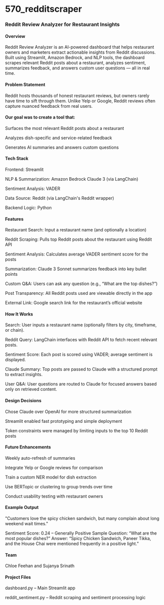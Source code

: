 # 570_redditscraper
### Reddit Review Analyzer for Restaurant Insights
#### Overview
Reddit Review Analyzer is an AI-powered dashboard that helps restaurant owners and marketers extract actionable insights from Reddit discussions. Built using Streamlit, Amazon Bedrock, and NLP tools, the dashboard scrapes relevant Reddit posts about a restaurant, analyzes sentiment, summarizes feedback, and answers custom user questions — all in real time.

#### Problem Statement
Reddit hosts thousands of honest restaurant reviews, but owners rarely have time to sift through them. Unlike Yelp or Google, Reddit reviews often capture nuanced feedback from real users.
#### Our goal was to create a tool that:

Surfaces the most relevant Reddit posts about a restaurant

Analyzes dish-specific and service-related feedback

Generates AI summaries and answers custom questions

#### Tech Stack
Frontend: Streamlit

NLP & Summarization: Amazon Bedrock Claude 3 (via LangChain)

Sentiment Analysis: VADER

Data Source: Reddit (via LangChain's Reddit wrapper)

Backend Logic: Python

#### Features
Restaurant Search: Input a restaurant name (and optionally a location)

Reddit Scraping: Pulls top Reddit posts about the restaurant using Reddit API

Sentiment Analysis: Calculates average VADER sentiment score for the posts

Summarization: Claude 3 Sonnet summarizes feedback into key bullet points

Custom Q&A: Users can ask any question (e.g., “What are the top dishes?”)

Post Transparency: All Reddit posts used are viewable directly in the app

External Link: Google search link for the restaurant’s official website

#### How It Works
Search: User inputs a restaurant name (optionally filters by city, timeframe, or chain).

Reddit Query: LangChain interfaces with Reddit API to fetch recent relevant posts.

Sentiment Score: Each post is scored using VADER; average sentiment is displayed.

Claude Summary: Top posts are passed to Claude with a structured prompt to extract insights.

User Q&A: User questions are routed to Claude for focused answers based only on retrieved content.

#### Design Decisions
Chose Claude over OpenAI for more structured summarization

Streamlit enabled fast prototyping and simple deployment

Token constraints were managed by limiting inputs to the top 10 Reddit posts

#### Future Enhancements
Weekly auto-refresh of summaries

Integrate Yelp or Google reviews for comparison

Train a custom NER model for dish extraction

Use BERTopic or clustering to group trends over time

Conduct usability testing with restaurant owners

#### Example Output
"Customers love the spicy chicken sandwich, but many complain about long weekend wait times."

Sentiment Score: 0.24 – Generally Positive
Sample Question: “What are the most popular dishes?”
Answer: “Spicy Chicken Sandwich, Paneer Tikka, and the House Chai were mentioned frequently in a positive light.”

#### Team
Chloe Feehan and Sujanya Srinath

#### Project Files
dashboard.py – Main Streamlit app

reddit_sentiment.py – Reddit scraping and sentiment processing logic

